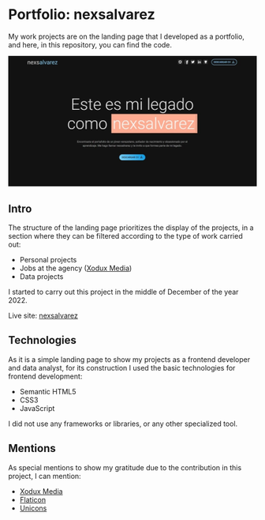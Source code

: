 # Portfolio: nexsalvarez

My work projects are on the landing page that I developed as a portfolio, and here, in this repository, you can find the code.

![Portfolio screenshot](./src/img/nexsalvarez-opengraph.jpg)

## Intro

The structure of the landing page prioritizes the display of the projects, in a section where they can be filtered according to the type of work carried out:

- Personal projects
- Jobs at the agency ([Xodux Media](https://xoduxmedia.com/))
- Data projects

I started to carry out this project in the middle of December of the year 2022.

Live site: [nexsalvarez](https://nexsalvarez.com/)

## Technologies

As it is a simple landing page to show my projects as a frontend developer and data analyst, for its construction I used the basic technologies for frontend development:

- Semantic HTML5
- CSS3
- JavaScript

I did not use any frameworks or libraries, or any other specialized tool.

## Mentions

As special mentions to show my gratitude due to the contribution in this project, I can mention:

- [Xodux Media](https://xoduxmedia.com/)
- [Flaticon](https://www.flaticon.es/)
- [Unicons](https://www.flaticon.com/uicons)